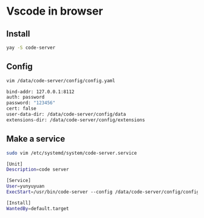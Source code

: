 # Vscode in browser

## Install
```sh
yay -S code-server
```

## Config
```sh
vim /data/code-server/config/config.yaml

bind-addr: 127.0.0.1:8112
auth: password
password: "123456"
cert: false
user-data-dir: /data/code-server/config/data
extensions-dir: /data/code-server/config/extensions
```

## Make a service
```sh
sudo vim /etc/systemd/system/code-server.service

[Unit]
Description=code server

[Service]
User=yunyuyuan
ExecStart=/usr/bin/code-server --config /data/code-server/config/config.yaml

[Install]
WantedBy=default.target
```